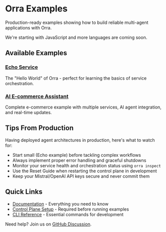 # Orra Examples

Production-ready examples showing how to build reliable multi-agent applications with Orra.

We're starting with JavaScript and more languages are coming soon.

## Available Examples

### [Echo Service](echo)
The "Hello World" of Orra - perfect for learning the basics of service orchestration.

### [AI E-commerce Assistant](ecommerce-agent-app)
Complete e-commerce example with multiple services, AI agent integration, and real-time updates.

## Tips From Production

Having deployed agent architectures in production, here's what to watch for:

- Start small (Echo example) before tackling complex workflows
- Always implement proper error handling and graceful shutdowns
- Monitor your service health and orchestration status using `orra inspect`
- Use the Reset Guide when restarting the control plane in development
- Keep your Mistral/OpenAI API keys secure and never commit them

## Quick Links

- [Documentation](../docs) - Everything you need to know
- [Control Plane Setup](../docs/reset-control-plane.md) - Required before running examples
- [CLI Reference](../docs/cli.md) - Essential commands for development

Need help? Join us on [GitHub Discussion](https://github.com/ezodude/orra/discussions).
